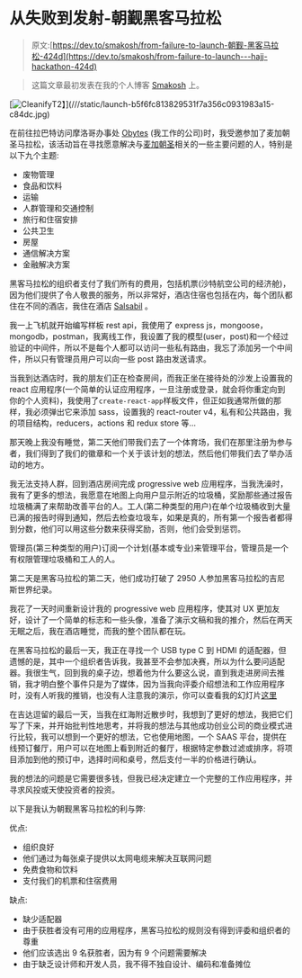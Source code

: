 # 从失败到发射-朝觐黑客马拉松

> 原文:[https://dev.to/smakosh/from-failure-to-launch-朝觐-黑客马拉松-424d](https://dev.to/smakosh/from-failure-to-launch---hajj-hackathon-424d)

> 这篇文章最初发表在我的个人博客 [Smakosh](https://smakosh.com/blog) 上。

[![Cleanify](../Images/dcedf14965a50c7c92c0f320fb36ef69.png "Follow me on Instagram to see more : https://www.instagram.com/smakosh19")T2】](///static/launch-b5f6fc813829531f7a356c0931983a15-c84dc.jpg)

在前往拉巴特访问摩洛哥办事处 [Obytes](https://obytes.com) (我工作的公司)时，我受邀参加了麦加朝圣马拉松，该活动旨在寻找愿意解决与[麦加朝圣](https://en.wikipedia.org/wiki/Hajj)相关的一些主要问题的人，特别是以下九个主题:

*   废物管理
*   食品和饮料
*   运输
*   人群管理和交通控制
*   旅行和住宿安排
*   公共卫生
*   房屋
*   通信解决方案
*   金融解决方案

黑客马拉松的组织者支付了我们所有的费用，包括机票(沙特航空公司的经济舱)，因为他们提供了令人敬畏的服务，所以非常好，酒店住宿也包括在内，每个团队都住在不同的酒店，我住在酒店 [Salsabil](https://warwickhotels.com/salsabil/) 。

我一上飞机就开始编写样板 rest api，我使用了 express js，mongoose，mongodb，postman，我离线工作，我设置了我的模型(user，post)和一个经过验证的中间件，所以不是每个人都可以访问一些私有路由，我忘了添加另一个中间件，所以只有管理员用户可以向一些 post 路由发送请求。

当我到达酒店时，我的朋友们正在检查房间，而我正坐在接待处的沙发上设置我的 react 应用程序(一个简单的认证应用程序，一旦注册或登录，就会将你重定向到你的个人资料)，我使用了`create-react-app`样板文件，但正如我通常所做的那样，我必须弹出它来添加 sass，设置我的 react-router v4，私有和公共路由，我的项目结构，reducers，actions 和 redux store 等…

那天晚上我没有睡觉，第二天他们带我们去了一个体育场，我们在那里注册为参与者，我们得到了我们的徽章和一个关于该计划的想法，然后他们带我们去了举办活动的地方。

我无法支持人群，回到酒店房间完成 progressive web 应用程序，当我洗澡时，我有了更多的想法，我愿意在地图上向用户显示附近的垃圾桶，奖励那些通过报告垃圾桶满了来帮助改善平台的人。工人(第二种类型的用户)在单个垃圾桶收到大量已满的报告时得到通知，然后去检查垃圾车，如果是真的，所有第一个报告者都得到分数，他们可以用这些分数来获得奖励，否则，他们会受到惩罚。

管理员(第三种类型的用户)订阅一个计划(基本或专业)来管理平台，管理员是一个有权限管理垃圾桶和工人的人。

第二天是黑客马拉松的第二天，他们成功打破了 2950 人参加黑客马拉松的吉尼斯世界纪录。

我花了一天时间重新设计我的 progressive web 应用程序，使其对 UX 更加友好，设计了一个简单的标志和一些头像，准备了演示文稿和我的推介，然后在两天无眠之后，我在酒店睡觉，而我的整个团队都在玩。

在黑客马拉松的最后一天，我正在寻找一个 USB type C 到 HDMI 的适配器，但遗憾的是，其中一个组织者告诉我，我甚至不会参加决赛，所以为什么要问适配器。我很生气，回到我的桌子边，想着他为什么要这么说，直到我走进房间去推销，我才明白整个事件只是为了媒体，因为当我向评委介绍想法和工作应用程序时，没有人听我的推销，也没有人注意我的演示，你可以查看我的幻灯片[这里](https://docs.google.com/presentation/d/1NT1ganL9jGxdlnRllixDjfvApM3hcC2IyXvP9zncLNo)

在吉达逗留的最后一天，当我在红海附近散步时，我想到了更好的想法，我把它们写了下来，并开始批判性地思考，并将我的想法与其他成功创业公司的商业模式进行比较，我可以想到一个更好的想法，它也使用地图，一个 SAAS 平台，提供在线预订餐厅，用户可以在地图上看到附近的餐厅，根据特定参数过滤或排序，将项目添加到他的预订中，选择时间和桌号，然后支付一半的价格进行确认。

我的想法的问题是它需要很多钱，但我已经决定建立一个完整的工作应用程序，并寻求风投或天使投资者的投资。

以下是我认为朝觐黑客马拉松的利与弊:

优点:

*   组织良好
*   他们通过为每张桌子提供以太网电缆来解决互联网问题
*   免费食物和饮料
*   支付我们的机票和住宿费用

缺点:

*   缺少适配器
*   由于获胜者没有可用的应用程序，黑客马拉松的规则没有得到评委和组织者的尊重
*   他们应该选出 9 名获胜者，因为有 9 个问题需要解决
*   由于缺乏设计师和开发人员，我不得不独自设计、编码和准备摊位